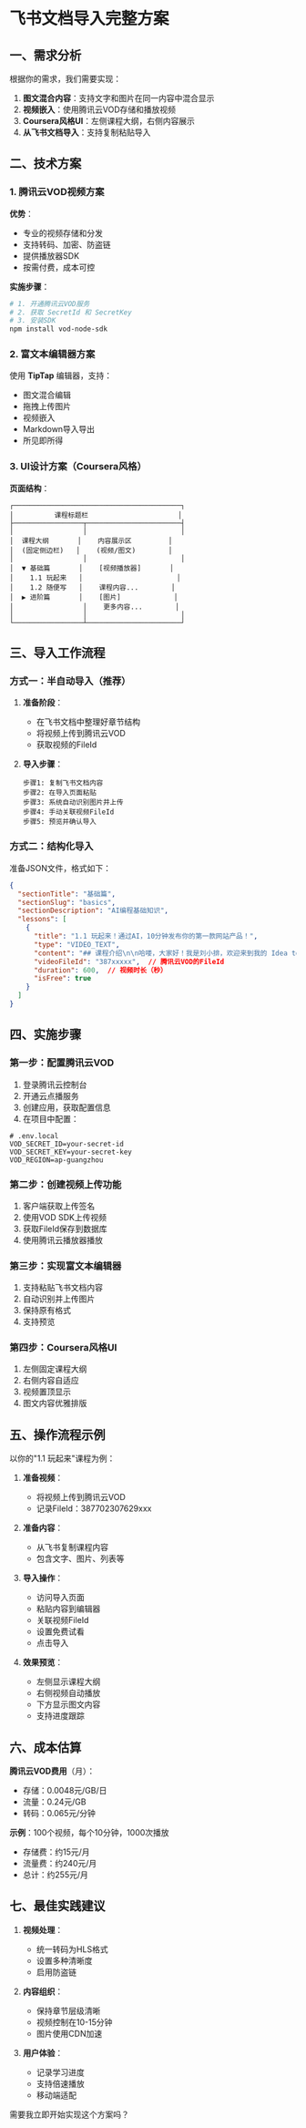 # 飞书文档导入完整方案

## 一、需求分析

根据你的需求，我们需要实现：
1. **图文混合内容**：支持文字和图片在同一内容中混合显示
2. **视频嵌入**：使用腾讯云VOD存储和播放视频
3. **Coursera风格UI**：左侧课程大纲，右侧内容展示
4. **从飞书文档导入**：支持复制粘贴导入

## 二、技术方案

### 1. 腾讯云VOD视频方案

**优势**：
- 专业的视频存储和分发
- 支持转码、加密、防盗链
- 提供播放器SDK
- 按需付费，成本可控

**实施步骤**：
```bash
# 1. 开通腾讯云VOD服务
# 2. 获取 SecretId 和 SecretKey
# 3. 安装SDK
npm install vod-node-sdk
```

### 2. 富文本编辑器方案

使用 **TipTap** 编辑器，支持：
- 图文混合编辑
- 拖拽上传图片
- 视频嵌入
- Markdown导入导出
- 所见即所得

### 3. UI设计方案（Coursera风格）

**页面结构**：
```
┌─────────────────────────────────────────┐
│          课程标题栏                      │
├─────────────────┬───────────────────────┤
│                 │                       │
│  课程大纲       │    内容展示区         │
│  (固定侧边栏)   │    (视频/图文)        │
│                 │                       │
│  ▼ 基础篇       │    [视频播放器]       │
│    1.1 玩起来   │                       │
│    1.2 随便写   │    课程内容...        │
│  ▶ 进阶篇       │    [图片]             │
│                 │    更多内容...        │
│                 │                       │
└─────────────────┴───────────────────────┘
```

## 三、导入工作流程

### 方式一：半自动导入（推荐）

1. **准备阶段**：
   - 在飞书文档中整理好章节结构
   - 将视频上传到腾讯云VOD
   - 获取视频的FileId

2. **导入步骤**：
   ```
   步骤1: 复制飞书文档内容
   步骤2: 在导入页面粘贴
   步骤3: 系统自动识别图片并上传
   步骤4: 手动关联视频FileId
   步骤5: 预览并确认导入
   ```

### 方式二：结构化导入

准备JSON文件，格式如下：
```json
{
  "sectionTitle": "基础篇",
  "sectionSlug": "basics",
  "sectionDescription": "AI编程基础知识",
  "lessons": [
    {
      "title": "1.1 玩起来！通过AI，10分钟发布你的第一款网站产品！",
      "type": "VIDEO_TEXT",
      "content": "## 课程介绍\n\n哈喽，大家好！我是刘小排，欢迎来到我的 Idea to Business 课程！\n\n![课程截图](自动上传后的URL)\n\n现在你看到的是本课程的第一集...",
      "videoFileId": "387xxxxx",  // 腾讯云VOD的FileId
      "duration": 600,  // 视频时长（秒）
      "isFree": true
    }
  ]
}
```

## 四、实施步骤

### 第一步：配置腾讯云VOD

1. 登录腾讯云控制台
2. 开通云点播服务
3. 创建应用，获取配置信息
4. 在项目中配置：

```env
# .env.local
VOD_SECRET_ID=your-secret-id
VOD_SECRET_KEY=your-secret-key
VOD_REGION=ap-guangzhou
```

### 第二步：创建视频上传功能

1. 客户端获取上传签名
2. 使用VOD SDK上传视频
3. 获取FileId保存到数据库
4. 使用腾讯云播放器播放

### 第三步：实现富文本编辑器

1. 支持粘贴飞书文档内容
2. 自动识别并上传图片
3. 保持原有格式
4. 支持预览

### 第四步：Coursera风格UI

1. 左侧固定课程大纲
2. 右侧内容自适应
3. 视频置顶显示
4. 图文内容优雅排版

## 五、操作流程示例

以你的"1.1 玩起来"课程为例：

1. **准备视频**：
   - 将视频上传到腾讯云VOD
   - 记录FileId：387702307629xxx

2. **准备内容**：
   - 从飞书复制课程内容
   - 包含文字、图片、列表等

3. **导入操作**：
   - 访问导入页面
   - 粘贴内容到编辑器
   - 关联视频FileId
   - 设置免费试看
   - 点击导入

4. **效果预览**：
   - 左侧显示课程大纲
   - 右侧视频自动播放
   - 下方显示图文内容
   - 支持进度跟踪

## 六、成本估算

**腾讯云VOD费用**（月）：
- 存储：0.0048元/GB/日
- 流量：0.24元/GB
- 转码：0.065元/分钟

**示例**：100个视频，每个10分钟，1000次播放
- 存储费：约15元/月
- 流量费：约240元/月
- 总计：约255元/月

## 七、最佳实践建议

1. **视频处理**：
   - 统一转码为HLS格式
   - 设置多种清晰度
   - 启用防盗链

2. **内容组织**：
   - 保持章节层级清晰
   - 视频控制在10-15分钟
   - 图片使用CDN加速

3. **用户体验**：
   - 记录学习进度
   - 支持倍速播放
   - 移动端适配

需要我立即开始实现这个方案吗？